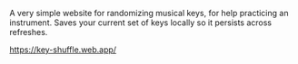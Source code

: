 A very simple website for randomizing musical keys, for help practicing an instrument. Saves your current set of keys locally so it persists across refreshes.

<https://key-shuffle.web.app/>
